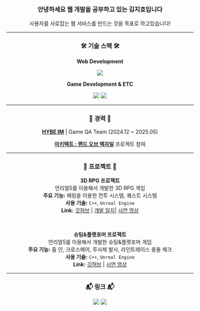 <div align="center">

<h3>안녕하세요 웹 개발을 공부하고 있는 김지호입니다</h3>
<p>사용자를 사로잡는 웹 서비스를 만드는 것을 목표로 하고있습니다!</p>

---

### 🛠️ 기술 스택 🛠️

<p><strong>Web Development</strong></p>
<img src="https://img.shields.io/badge/JavaScript-F7DF1E?style=for-the-badge&logo=javascript&logoColor=black"/>

<p><strong>Game Development & ETC</strong></p>
<img src="https://img.shields.io/badge/Unreal%20Engine-0E1128?style=for-the-badge&logo=UnrealEngine&logoColor=white"/>
<img src="https://img.shields.io/badge/C++-00599C?style=for-the-badge&logo=c%2B%2B&logoColor=white"/>

---

### 🏢 경력 🏢

<p>
  <strong><a href="https://www.hybeim.com/" target="_blank">HYBE IM</a></strong> | Game QA Team (2024.12 ~ 2025.05)
</p>
<p>
  <strong><a href="https://architect.hybeim.com/" target="_blank">아키텍트 : 랜드 오브 엑자일</a></strong> 프로젝트 참여
</p>

---

### 🚀 프로젝트 🚀

<p>
  <strong>3D RPG 프로젝트</strong><br>
  언리얼5를 이용해서 개발한 3D RPG 게임<br>
  <strong>주요 기능:</strong> 패링을 이용한 전투 시스템, 퀘스트 시스템<br>
  <strong>사용 기술:</strong> <code>C++</code>, <code>Unreal Engine</code><br>
  <strong>Link:</strong> <a href="https://github.com/RumPumpumpum/RPG" target="_blank">깃허브</a> | <a href="https://r-p-p.tistory.com/category/%5B%EA%B2%8C%EC%9E%84%20%EA%B0%9C%EB%B0%9C%5D%20%EA%B0%9C%EB%B0%9C%20%EC%9D%BC%EC%A7%80/RPG" target="_blank">개발 일지</a>| <a href="https://www.youtube.com/watch?v=S4Nl4JpSmxI" target="_blank">시연 영상</a>
</p>
<br>
<p>
  <strong>슈팅&플랫포머 프로젝트</strong><br>
  언리얼5를 이용해서 개발한 슈팅&플랫포머 게임<br>
  <strong>주요 기능:</strong> 줌 인, 크로스헤어, 투사체 발사, 라인트레이스 충돌 체크<br>
  <strong>사용 기술:</strong> <code>C++</code>, <code>Unreal Engine</code><br>
  <strong>Link:</strong> <a href="https://github.com/RumPumpumpum/UE_Capstone" target="_blank">깃허브</a> | <a href="https://www.youtube.com/watch?v=2I4I4cpcoVQ" target="_blank">시연 영상</a>
</p>

---

### 📬 링크 📬

<a href="https://r-p-p.tistory.com/" target="_blank"><img src="https://img.shields.io/badge/Tistory-000000?style=flat-square&logo=Tistory&logoColor=white&link=https://r-p-p.tistory.com/"></a>
<a href="mailto:[이메일 주소]"><img src="https://img.shields.io/badge/Email-ea4335?style=flat-square&logo=Gmail&logoColor=white"></a>

</div>
